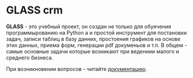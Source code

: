 # GLASS crm
 **GLASS** - это учебный проект, он создан не только для обуячения программырованию на Python а и простой инструмент для постановки задач, записи таблиц в базу данних, простоения графиков на основе этих данных, приема форм, генерации pdf докуменьов и т.п. В общем - самые основные  задачи которые возникают при ведениии малого и среднего бизнеса.

При возникновении вопросов -  читайте  [документацию](./Tutorial.md "Документация").
